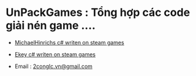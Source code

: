# UnPackGames : Tổng hợp các code giải nén game ....
* [MichaelHinrichs c# writen on steam games](https://github.com/MichaelHinrichs)

* [Ekey c# writen on steam games](https://github.com/Ekey)

* Email : 2conglc.vn@gmail.com
